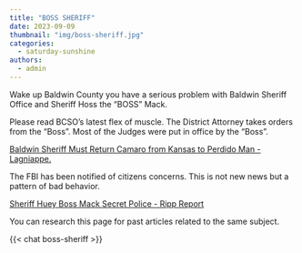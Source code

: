```yaml
---
title: "BOSS SHERIFF"
date: 2023-09-09
thumbnail: "img/boss-sheriff.jpg"
categories: 
  - saturday-sunshine
authors: 
  - admin
---
```


Wake up Baldwin County you have a serious problem with Baldwin Sheriff Office and Sheriff Hoss the “BOSS” Mack.

Please read BCSO’s latest flex of muscle. The District Attorney takes orders from the “Boss”. Most of the Judges were put in office by the “Boss”.

[Baldwin Sheriff Must Return Camaro from Kansas to Perdido Man - Lagniappe.](https://www.lagniappemobile.com/news/baldwin-sheriff-must-return-camaro-from-kansas-to-perdido-man/article_62b1d9d2-4e9c-11ee-8c77-eb8405c37a74.html)

The FBI has been notified of citizens concerns. This is not new news but a pattern of bad behavior.

[Sheriff Huey Boss Mack Secret Police - Ripp Report](https://rippreport.com/p/sheriff-huey-boss-mack-secret-police/)

You can research this page for past articles related to the same subject.

{{< chat boss-sheriff >}}